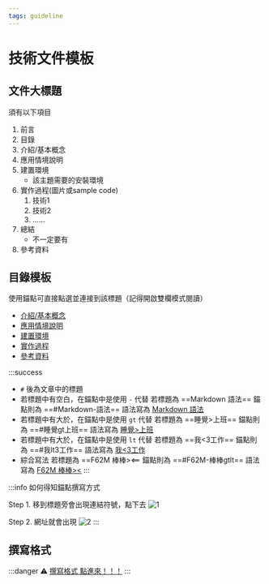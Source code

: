 ```yaml
---
tags: guideline
---
```


# 技術文件模板

## 文件大標題

須有以下項目

1. 前言
2. 目錄
3. 介紹/基本概念
4. 應用情境說明
5. 建置環境
   * 該主題需要的安裝環境
6. 實作過程(圖片或sample code)
    1. 技術1
    2. 技術2
    3. ……
7. 總結
   * 不一定要有
8. 參考資料

## 目錄模板

使用錨點可直接點選並連接到該標題（記得開啟雙欄模式閱讀）

* [介紹/基本概念](#介紹/基本概念)
* [應用情境說明](#應用情境說明)
* [建置環境](#建置環境)
* [實作過程](#實作過程)
* [參考資料](#參考資料)

:::success

* `#` 後為文章中的標題
* 若標題中有空白，在錨點中是使用 `-` 代替
若標題為 ==Markdown 語法==
錨點則為 ==#Markdown-語法==
語法寫為 [Markdown 語法](#Markdown-語法)
* 若標題中有大於，在錨點中是使用 `gt` 代替
若標題為 ==睡覺>上班==
錨點則為 ==#睡覺gt上班==
語法寫為 [睡覺>上班](#睡覺gt上班)
* 若標題中有大於，在錨點中是使用 `lt` 代替
若標題為 ==我<3工作==
錨點則為 ==#我lt3工作==
語法寫為 [我<3工作](#我lt3工作)
* 綜合寫法
若標題為 ==F62M 棒棒><==
錨點則為 ==#F62M-棒棒gtlt==
語法寫為 [F62M 棒棒><](#F62M-棒棒gtlt)
:::

:::info
如何得知錨點撰寫方式

Step 1. 移到標題旁會出現連結符號，點下去
![1](https://i.imgur.com/HxPyGMn.png)

Step 2. 網址就會出現
![2](https://i.imgur.com/WRIG2HC.png)
:::

## 撰寫格式

:::danger
:warning: [撰寫格式 點進來！！！](https://hackmd.io/@kazzy/SJaTv3e65)
:::
